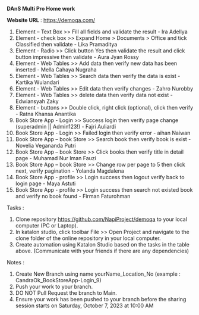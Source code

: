 **DAnS Multi Pro Home work**

**Website URL** : https://demoqa.com/

1. Element – Text Box >> Fill all fields and validate the result - Ira Adellya
2. Element - check box >> Expand Home > Documents > Office and tick Classified then validate - Lika Pramaditya
3. Element - Radio >> Click button Yes then validate the result and click button impressive then validate - Aura Jyan Rossy
4. Element - Web Tables >> Add data then verify new data has been inserted - Mella Cahaya Nugraha
5. Element - Web Tables >> Search data then verify the data is exist - Kartika Wulandari
6. Element - Web Tables >> Edit data then verify changes - Zahro Nurobby
7. Element - Web Tables >> delete data then verify data not exist - Edwiansyah Zaky
8. Element - buttons >> Double click, right click (optional), click then verify - Ratna Khansa Anantika
9. Book Store App - Login >> Success login then verify page change (superadmin || Admin123!) - Fajri Auliardi
10. Book Store App - Login >> Failed login then verify error - aihan Naiwan
11. Book Store App – book Store >> Search book then verify book is exist - Novelia Vegananda Putri
12. Book Store App – book Store >> Click books then verify title in detail page - Muhamad Nur Iman Fauzi
13. Book Store App – book Store >> Change row per page to 5 then click next, verify pagination - Yolanda Magdalena
14. Book Store App - profile >> Login success then logout verify back to login page - Maya Astuti
15. Book Store App - profile >> Login success then search not existed book and verify no book found - Firman Faturohman

Tasks : 
1. Clone repository https://github.com/NapiProject/demoqa to your local computer (PC or Laptop).
2. In katalon studio, click toolbar File >> Open Project and navigate to the clone folder of the online repository in your local computer.
3. Create automation using Katalon Studio based on the tasks in the table above. (Communicate with your friends if there are any dependencies)

Notes :
1. Create New Branch using name yourName_Location_No (example : CandraOk_BookStoreApp-Login_9)
2. Push your work to your branch.
3. DO NOT Pull Request the branch to Main.
4. Ensure your work has been pushed to your branch before the sharing session starts on Saturday, October 7, 2023 at 10:00 AM
